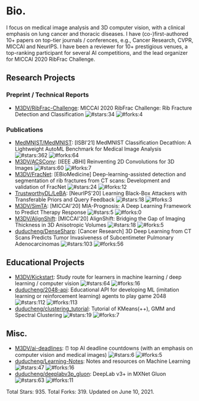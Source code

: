 # Bio.
I focus on medical image analysis and 3D computer vision, with a clinical emphasis on lung cancer and thoracic diseases. I have (co-)first-authored 10+ papers on top-tier journals / conferences, e.g., Cancer Research, CVPR, MICCAI and NeurIPS. I have been a reviewer for 10+ prestigious venues, a top-ranking participant for several AI competitions, and the lead organizer for MICCAI 2020 RibFrac Challenge.

## Research Projects
### Preprint / Technical Reports
* [M3DV/RibFrac-Challenge](https://github.com/M3DV/RibFrac-Challenge): MICCAI 2020 RibFrac Challenge: Rib Fracture Detection and Classification ![#stars:34](https://img.shields.io/github/stars/M3DV/RibFrac-Challenge) ![#forks:4](https://img.shields.io/github/forks/M3DV/RibFrac-Challenge)

### Publications
* [MedMNIST/MedMNIST](https://github.com/MedMNIST/MedMNIST): [ISBI'21] MedMNIST Classification Decathlon: A Lightweight AutoML Benchmark for Medical Image Analysis ![#stars:362](https://img.shields.io/github/stars/MedMNIST/MedMNIST) ![#forks:64](https://img.shields.io/github/forks/MedMNIST/MedMNIST)
* [M3DV/ACSConv](https://github.com/M3DV/ACSConv): [IEEE JBHI] Reinventing 2D Convolutions for 3D Images ![#stars:60](https://img.shields.io/github/stars/M3DV/ACSConv) ![#forks:7](https://img.shields.io/github/forks/M3DV/ACSConv)
* [M3DV/FracNet](https://github.com/M3DV/FracNet): [EBioMedicine] Deep-learning-assisted detection and segmentation of rib fractures from CT scans: Development and validation of FracNet ![#stars:24](https://img.shields.io/github/stars/M3DV/FracNet) ![#forks:12](https://img.shields.io/github/forks/M3DV/FracNet)
* [TrustworthyDL/LeBA](https://github.com/TrustworthyDL/LeBA): [NeurIPS'20] Learning Black-Box Attackers with Transferable Priors and Query Feedback ![#stars:18](https://img.shields.io/github/stars/TrustworthyDL/LeBA) ![#forks:3](https://img.shields.io/github/forks/TrustworthyDL/LeBA)
* [M3DV/SimTA](https://github.com/M3DV/SimTA): [MICCAI'20] MIA-Prognosis: A Deep Learning Framework to Predict Therapy Response ![#stars:5](https://img.shields.io/github/stars/M3DV/SimTA) ![#forks:0](https://img.shields.io/github/forks/M3DV/SimTA)
* [M3DV/AlignShift](https://github.com/M3DV/AlignShift): [MICCAI'20] AlignShift: Bridging the Gap of Imaging Thickness in 3D Anisotropic Volumes ![#stars:18](https://img.shields.io/github/stars/M3DV/AlignShift) ![#forks:5](https://img.shields.io/github/forks/M3DV/AlignShift)
* [duducheng/DenseSharp](https://github.com/duducheng/DenseSharp): [Cancer Research] 3D Deep Learning from CT Scans Predicts Tumor Invasiveness of Subcentimeter Pulmonary Adenocarcinomas ![#stars:103](https://img.shields.io/github/stars/duducheng/DenseSharp) ![#forks:56](https://img.shields.io/github/forks/duducheng/DenseSharp)

## Educational Projects
* [M3DV/Kickstart](https://github.com/M3DV/Kickstart): Study route for learners in machine learning / deep learning / computer vision ![#stars:64](https://img.shields.io/github/stars/M3DV/Kickstart) ![#forks:16](https://img.shields.io/github/forks/M3DV/Kickstart)
* [duducheng/2048-api](https://github.com/duducheng/2048-api): Educational API for developing ML (imitation learning or reinforcement learning) agents to play game 2048 ![#stars:112](https://img.shields.io/github/stars/duducheng/2048-api) ![#forks:113](https://img.shields.io/github/forks/duducheng/2048-api)
* [duducheng/clustering_tutorial](https://github.com/duducheng/clustering_tutorial): Tutorial of KMeans(++), GMM and Spectral Clustering ![#stars:19](https://img.shields.io/github/stars/duducheng/clustering_tutorial) ![#forks:7](https://img.shields.io/github/forks/duducheng/clustering_tutorial)

## Misc.
* [M3DV/ai-deadlines](https://github.com/M3DV/ai-deadlines): :alarm_clock: top AI deadline countdowns (with an emphasis on computer vision and medical images) ![#stars:6](https://img.shields.io/github/stars/M3DV/ai-deadlines) ![#forks:5](https://img.shields.io/github/forks/M3DV/ai-deadlines)
* [duducheng/Learning-Notes](https://github.com/duducheng/Learning-Notes): Notes and resources on Machine Learning ![#stars:47](https://img.shields.io/github/stars/duducheng/Learning-Notes) ![#forks:16](https://img.shields.io/github/forks/duducheng/Learning-Notes)
* [duducheng/deeplabv3p_gluon](https://github.com/duducheng/deeplabv3p_gluon): DeepLab v3+ in MXNet Gluon ![#stars:63](https://img.shields.io/github/stars/duducheng/deeplabv3p_gluon) ![#forks:11](https://img.shields.io/github/forks/duducheng/deeplabv3p_gluon)

Total Stars: 935. Total Forks: 319. Updated on June 10, 2021.